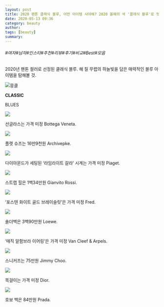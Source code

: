 ```yaml
---
layout: post
title: 2020 팬톤 클래식 블루, 어떤 아이템 사야해? 2020 올해의 색 '클래식 블루'로 멋내는 방법
date: 2020-05-13 09:36
category: beauty
author: 
tags: [beauty]
summary: 
---
```


###### #여자#남자#인스타#추천#리뷰#후기#비교#Best#모음

2020년 팬톤 컬러로 선정된 클래식 블루. 해 질 무렵의 하늘빛을 담은 매력적인 블루 아이템을 탐해볼 것.

![뭉클](https://t1.daumcdn.net/liveboard/emoticon/kakaofriends/v4/theme/theme_neo.gif)

**CLASSIC**

BLUES

[![](https://img1.daumcdn.net/thumb/R720x0/?fname=https%3A%2F%2Ft1.daumcdn.net%2Fliveboard%2Fbazaarkorea%2Fb920744f38484d4ead3f26f2295bafcd.jpg)](https://www.harpersbazaar.co.kr/article/44558?utm_source=1boon&utm_medium=referral&utm_campaign=article)

선글라스는 가격 미정 Bottega Veneta.  

[![](https://img1.daumcdn.net/thumb/R720x0/?fname=https%3A%2F%2Ft1.daumcdn.net%2Fliveboard%2Fbazaarkorea%2F07c70b42bcea40749fd095d2ce447ce0.JPG)](https://www.harpersbazaar.co.kr/article/44558?utm_source=1boon&utm_medium=referral&utm_campaign=article)

플랫 슈즈는 16만9천원 Archivepke.  

[![](https://img1.daumcdn.net/thumb/R720x0/?fname=https%3A%2F%2Ft1.daumcdn.net%2Fliveboard%2Fbazaarkorea%2Fa100947dbf0a469fbfd88197090ddd70.JPG)](https://www.harpersbazaar.co.kr/article/44558?utm_source=1boon&utm_medium=referral&utm_campaign=article)

다이아몬드가 세팅된 ‘라임라이트 갈라’ 시계는 가격 미정 Piaget.  

[![](https://img1.daumcdn.net/thumb/R720x0/?fname=https%3A%2F%2Ft1.daumcdn.net%2Fliveboard%2Fbazaarkorea%2Ffdaa81de93f244eeabdb7d417ba411ce.JPG)](https://www.harpersbazaar.co.kr/article/44558?utm_source=1boon&utm_medium=referral&utm_campaign=article)

스트랩 힐은 1백34만원 Gianvito Rossi.  

[![](https://img1.daumcdn.net/thumb/R720x0/?fname=https%3A%2F%2Ft1.daumcdn.net%2Fliveboard%2Fbazaarkorea%2Fc0b347ec397a48b6b1eca53acc7119bf.JPG)](https://www.harpersbazaar.co.kr/article/44558?utm_source=1boon&utm_medium=referral&utm_campaign=article)

‘포스텐 화이트 골드 브레이슬릿’은 가격 미정 Fred.  

[![](https://img1.daumcdn.net/thumb/R720x0/?fname=https%3A%2F%2Ft1.daumcdn.net%2Fliveboard%2Fbazaarkorea%2F8486205bf06a4e9d898e3dd052e3daf0.JPG)](https://www.harpersbazaar.co.kr/article/44558?utm_source=1boon&utm_medium=referral&utm_campaign=article)

숄더백은 3백90만원 Loewe.  

[![](https://img1.daumcdn.net/thumb/R720x0/?fname=https%3A%2F%2Ft1.daumcdn.net%2Fliveboard%2Fbazaarkorea%2F9e4d8f5d780740cc8209567321721af6.JPG)](https://www.harpersbazaar.co.kr/article/44558?utm_source=1boon&utm_medium=referral&utm_campaign=article)

‘매직 알함브라 이어링’은 가격 미정 Van Cleef & Arpels.  

[![](https://img1.daumcdn.net/thumb/R720x0/?fname=https%3A%2F%2Ft1.daumcdn.net%2Fliveboard%2Fbazaarkorea%2Fd7cc13a16dd04da4be036deb79f54a17.JPG)](https://www.harpersbazaar.co.kr/article/44558?utm_source=1boon&utm_medium=referral&utm_campaign=article)

스니커즈는 75만원 Jimmy Choo.  

[![](https://img1.daumcdn.net/thumb/R720x0/?fname=https%3A%2F%2Ft1.daumcdn.net%2Fliveboard%2Fbazaarkorea%2Fc8efe790b35a4966af9a4105be46f458.JPG)](https://www.harpersbazaar.co.kr/article/44558?utm_source=1boon&utm_medium=referral&utm_campaign=article)

목걸이는 가격 미정 Dior.  

[![](https://img1.daumcdn.net/thumb/R720x0/?fname=https%3A%2F%2Ft1.daumcdn.net%2Fliveboard%2Fbazaarkorea%2Fb8008309ba294910801ccbc98e0398cf.JPG)](https://www.harpersbazaar.co.kr/article/44558?utm_source=1boon&utm_medium=referral&utm_campaign=article)

호보 백은 84만원 Prada.